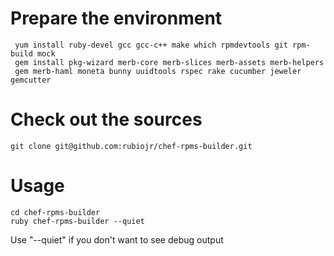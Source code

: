 # Prepare the environment

     yum install ruby-devel gcc gcc-c++ make which rpmdevtools git rpm-build mock
     gem install pkg-wizard merb-core merb-slices merb-assets merb-helpers 
     gem merb-haml moneta bunny uuidtools rspec rake cucumber jeweler gemcutter

# Check out the sources

    git clone git@github.com:rubiojr/chef-rpms-builder.git

# Usage

    cd chef-rpms-builder
    ruby chef-rpms-builder --quiet

Use "--quiet" if you don't want to see debug output
